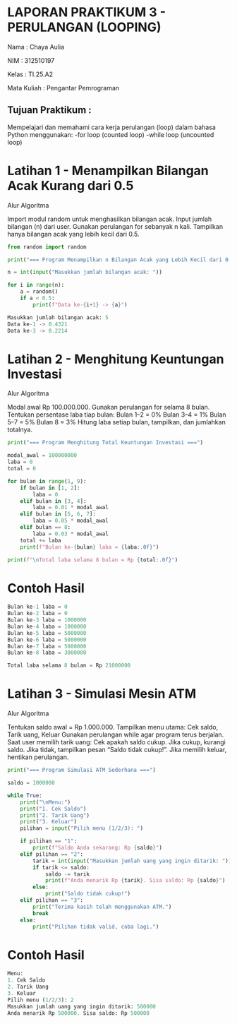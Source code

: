 # LAPORAN PRAKTIKUM 3 - PERULANGAN (LOOPING)
Nama        : Chaya Aulia

NIM         : 312510197

Kelas       : TI.25.A2

Mata Kuliah : Pengantar Pemrograman
## Tujuan Praktikum :
Mempelajari dan memahami cara kerja perulangan (loop) dalam bahasa Python menggunakan: -for loop (counted loop) -while loop (uncounted loop)

# Latihan 1 - Menampilkan Bilangan Acak Kurang dari 0.5
Alur Algoritma

Import modul random untuk menghasilkan bilangan acak.
Input jumlah bilangan (n) dari user.
Gunakan perulangan for sebanyak n kali.
Tampilkan hanya bilangan acak yang lebih kecil dari 0.5.

```python
from random import random

print("=== Program Menampilkan n Bilangan Acak yang Lebih Kecil dari 0.5 ===")

n = int(input("Masukkan jumlah bilangan acak: "))

for i in range(n):
    a = random()
    if a < 0.5:
        print(f"Data ke-{i+1} -> {a}")
```
```python
Masukkan jumlah bilangan acak: 5
Data ke-1 -> 0.4321
Data ke-3 -> 0.2214
```
# Latihan 2 - Menghitung Keuntungan Investasi
Alur Algoritma

Modal awal Rp 100.000.000.
Gunakan perulangan for selama 8 bulan.
Tentukan persentase laba tiap bulan: Bulan 1–2 = 0% Bulan 3–4 = 1% Bulan 5–7 = 5% Bulan 8 = 3%
Hitung laba setiap bulan, tampilkan, dan jumlahkan totalnya.

```python
print("=== Program Menghitung Total Keuntungan Investasi ===")

modal_awal = 100000000
laba = 0
total = 0

for bulan in range(1, 9):
    if bulan in [1, 2]:
        laba = 0
    elif bulan in [3, 4]:
        laba = 0.01 * modal_awal
    elif bulan in [5, 6, 7]:
        laba = 0.05 * modal_awal
    elif bulan == 8:
        laba = 0.03 * modal_awal
    total += laba
    print(f"Bulan ke-{bulan} laba = {laba:.0f}")

print(f"\nTotal laba selama 8 bulan = Rp {total:.0f}")
```
# Contoh Hasil
```python
Bulan ke-1 laba = 0
Bulan ke-2 laba = 0
Bulan ke-3 laba = 1000000
Bulan ke-4 laba = 1000000
Bulan ke-5 laba = 5000000
Bulan ke-6 laba = 5000000
Bulan ke-7 laba = 5000000
Bulan ke-8 laba = 3000000

Total laba selama 8 bulan = Rp 21000000
```
# Latihan 3 - Simulasi Mesin ATM
Alur Algoritma

Tentukan saldo awal = Rp 1.000.000.
Tampilkan menu utama:
Cek saldo, Tarik uang, Keluar
Gunakan perulangan while agar program terus berjalan.
Saat user memilih tarik uang:
Cek apakah saldo cukup.
Jika cukup, kurangi saldo. Jika tidak, tampilkan pesan “Saldo tidak cukup!”.
Jika memilih keluar, hentikan perulangan.
```python
print("=== Program Simulasi ATM Sederhana ===")

saldo = 1000000

while True:
    print("\nMenu:")
    print("1. Cek Saldo")
    print("2. Tarik Uang")
    print("3. Keluar")
    pilihan = input("Pilih menu (1/2/3): ")

    if pilihan == "1":
        print(f"Saldo Anda sekarang: Rp {saldo}")
    elif pilihan == "2":
        tarik = int(input("Masukkan jumlah uang yang ingin ditarik: "))
        if tarik <= saldo:
            saldo -= tarik
            print(f"Anda menarik Rp {tarik}. Sisa saldo: Rp {saldo}")
        else:
            print("Saldo tidak cukup!")
    elif pilihan == "3":
        print("Terima kasih telah menggunakan ATM.")
        break
    else:
        print("Pilihan tidak valid, coba lagi.")
```
# Contoh Hasil
```python
Menu:
1. Cek Saldo
2. Tarik Uang
3. Keluar
Pilih menu (1/2/3): 2
Masukkan jumlah uang yang ingin ditarik: 500000
Anda menarik Rp 500000. Sisa saldo: Rp 500000
```
